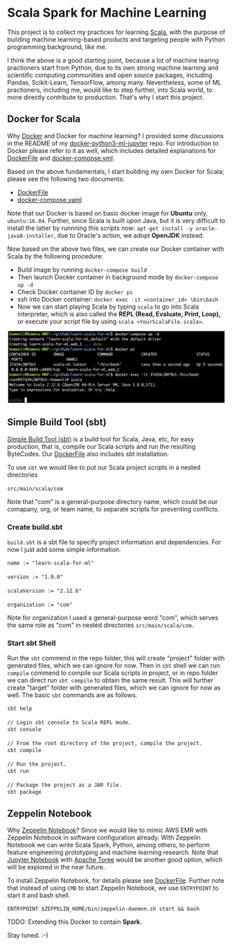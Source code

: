 # Scala Spark for Machine Learning

This project is to collect my practices for learning [Scala](https://www.scala-lang.org/), with the purpose of building machine learning-based products and targeting people with Python programming background, like me. 

I think the above is a good starting point, because a lot of machine learing practioners start from Python, due to its own strong machine learning and scientific computing communities and open source packages, including Pandas, Scikit-Learn, TensorFlow, among many. Nevertheless, some of ML practioners, including me, would like to step further, into Scala world, to more directly contribute to production. That's why I start this project.

## Docker for Scala

Why [Docker](https://www.docker.com/) and Docker for machine learning? I provided some discussions in the README of my [docker-python3-ml-jupyter](https://github.com/bowen0701/docker-python3-ml-jupyter) repo. For introduction to Docker please refer to it as well, which includes detailed explanations for [DockerFile](https://github.com/bowen0701/docker-python3-ml-jupyter/blob/master/Dockerfile) and [docker-compose.yml](https://github.com/bowen0701/docker-python3-ml-jupyter/blob/master/docker-compose.yml).

Based on the above fundamentals, I start building my own Docker for Scala; please see the following two documents:

- [DockerFile](./Dockerfile)
- [docker-compose.yaml](./docker-compose.yaml)

Note that our Docker is based on basic docker image for **Ubuntu** only, `ubuntu:16.04`. Further, since Scala is built upon Java, but it is very difficult to install the latter by runnning this scripts now: `apt-get install -y oracle-java8-installer`, due to Oracle's action, we adopt **OpenJDK** instead.

Now based on the above two files, we can create our Docker container with Scala by the following procedure:

- Build image by running `docker-compose build`
- Then launch Docker container in background mode by `docker-compose up -d`
- Check Docker container ID by `docker ps`
- ssh into Docker container: `docker exec -it <container_id> \bin\bash`
- Now we can start playing Scala by typing `scala` to go into Scala interpreter, which is also called the **REPL (Read, Evaluate, Print, Loop),** or execute your script file by using `scala <YourScalaFile.scala>`.

<div style="text-align:center">
<img src="/images/docker_scala.png" alt="Drawing" style="width: 500px;"/>
</div>

## Simple Build Tool (sbt)

[Simple Build Tool (sbt)](https://www.scala-sbt.org/) is a build tool for Scala, Java, etc, for easy production, that is, compile our Scala scripts and run the resulting ByteCodes. Our [DockerFile](./Dockerfile) also includes sbt installation.

To use `sbt` we would like to put our Scala project scripts in a nested directories 

`src/main/scala/com`

Note that "com" is a general-purpose directory name, which could be our comapany, org, or team name, to separate scripts for preventing conflicts.

### Create build.sbt

`build.sbt` is a sbt file to specify project information and dependencies. For now I just add some simple information.

```
name := "learn-scala-for-ml"

version := "1.0.0"

scalaVersion := "2.12.6"

organization := "com"
```

Note for organization I used a general-purpose word "com", which serves the same role as "com" in nested directories `src/main/scala/com`.

### Start sbt Shell

Run the `sbt` commend in the repo folder, this will create "project" folder with generated files, which we can ignore for now. Then in `sbt` shell we can run `compile` commend to compile our Scala scripts in project, or in repo folder we can direct run `sbt compile` to obtain the same result. This will further create "target" folder with generated files, which we can ignore for now as well. The basic `sbt` commands are as follows.

```
sbt help

// Login sbt console to Scala REPL mode.
sbt console

// From the root directory of the project, compile the project.
sbt compile

// Run the project.
sbt run

// Package the project as a JAR file.
sbt package
```

## Zeppelin Notebook

Why [Zeppelin Notebook](https://zeppelin.apache.org/)? Since we would like to mimic AWS EMR with Zeppelin Notebook in software configuration already. With Zeppelin Notebook we can write Scala Spark, Python, among others, to perform feature engineering prototyping and machine learning research. Note that [Jupyter Notebook](https://jupyter.org/) with [Apache Toree](https://toree.apache.org/) would be another good option, which will be explored in the near future. 

To install Zeppelin Notebook, for details please see [DockerFile](/DockerFile). Further note that instead of using `CMD` to start Zeppelin Notebook, we use `ENTRYPOINT` to start it and bash shell.

```
ENTRYPOINT $ZEPPELIN_HOME/bin/zeppelin-daemon.sh start && bash
```

TODO: Extending this Docker to contain **Spark.**

Stay tuned. :-)
